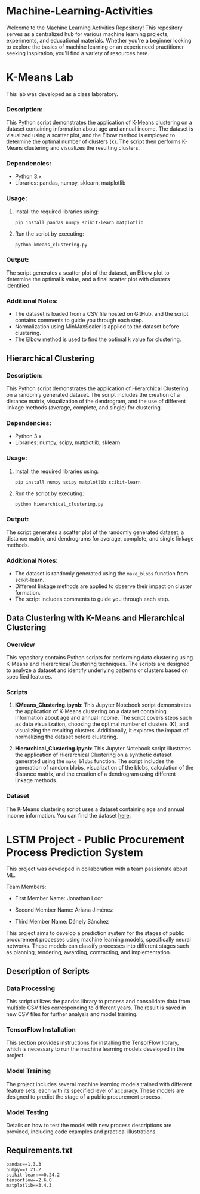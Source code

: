 # Machine-Learning-Activities
Welcome to the Machine Learning Activities Repository! This repository serves as a centralized hub for various machine learning projects, experiments, and educational materials. Whether you're a beginner looking to explore the basics of machine learning or an experienced practitioner seeking inspiration, you'll find a variety of resources here.

# K-Means Lab
This lab was developed as a class laboratory.

### Description:
This Python script demonstrates the application of K-Means clustering on a dataset containing information about age and annual income. The dataset is visualized using a scatter plot, and the Elbow method is employed to determine the optimal number of clusters (k). The script then performs K-Means clustering and visualizes the resulting clusters.

### Dependencies:
- Python 3.x
- Libraries: pandas, numpy, sklearn, matplotlib

### Usage:
1. Install the required libraries using:
   ```
   pip install pandas numpy scikit-learn matplotlib
   ```

2. Run the script by executing:
   ```
   python kmeans_clustering.py
   ```

### Output:
The script generates a scatter plot of the dataset, an Elbow plot to determine the optimal k value, and a final scatter plot with clusters identified.

### Additional Notes:
- The dataset is loaded from a CSV file hosted on GitHub, and the script contains comments to guide you through each step.
- Normalization using MinMaxScaler is applied to the dataset before clustering.
- The Elbow method is used to find the optimal k value for clustering.

## Hierarchical Clustering

### Description:
This Python script demonstrates the application of Hierarchical Clustering on a randomly generated dataset. The script includes the creation of a distance matrix, visualization of the dendrogram, and the use of different linkage methods (average, complete, and single) for clustering.

### Dependencies:
- Python 3.x
- Libraries: numpy, scipy, matplotlib, sklearn

### Usage:
1. Install the required libraries using:
   ```
   pip install numpy scipy matplotlib scikit-learn
   ```

2. Run the script by executing:
   ```
   python hierarchical_clustering.py
   ```

### Output:
The script generates a scatter plot of the randomly generated dataset, a distance matrix, and dendrograms for average, complete, and single linkage methods.

### Additional Notes:
- The dataset is randomly generated using the `make_blobs` function from scikit-learn.
- Different linkage methods are applied to observe their impact on cluster formation.
- The script includes comments to guide you through each step.

## Data Clustering with K-Means and Hierarchical Clustering

### Overview
This repository contains Python scripts for performing data clustering using K-Means and Hierarchical Clustering techniques. The scripts are designed to analyze a dataset and identify underlying patterns or clusters based on specified features.

### Scripts
1. **KMeans_Clustering.ipynb**: This Jupyter Notebook script demonstrates the application of K-Means clustering on a dataset containing information about age and annual income. The script covers steps such as data visualization, choosing the optimal number of clusters (K), and visualizing the resulting clusters. Additionally, it explores the impact of normalizing the dataset before clustering.

2. **Hierarchical_Clustering.ipynb**: This Jupyter Notebook script illustrates the application of Hierarchical Clustering on a synthetic dataset generated using the `make_blobs` function. The script includes the generation of random blobs, visualization of the blobs, calculation of the distance matrix, and the creation of a dendrogram using different linkage methods.

### Dataset
The K-Means clustering script uses a dataset containing age and annual income information. You can find the dataset [here](https://raw.githubusercontent.com/erickedu85/dataset/master/age_income.csv).


# LSTM Project -  Public Procurement Process Prediction System
This project was developed in collaboration with a team passionate about ML.  

Team Members:

- First Member Name: Jonathan Loor

- Second Member Name: Ariana Jiménez

- Third Member Name: Dánely Sánchez

This project aims to develop a prediction system for the stages of public procurement processes using machine learning models, specifically neural networks. These models can classify processes into different stages such as planning, tendering, awarding, contracting, and implementation.

## Description of Scripts

### Data Processing

This script utilizes the pandas library to process and consolidate data from multiple CSV files corresponding to different years. The result is saved in new CSV files for further analysis and model training.

### TensorFlow Installation

This section provides instructions for installing the TensorFlow library, which is necessary to run the machine learning models developed in the project.

### Model Training

The project includes several machine learning models trained with different feature sets, each with its specified level of accuracy. These models are designed to predict the stage of a public procurement process.

### Model Testing

Details on how to test the model with new process descriptions are provided, including code examples and practical illustrations.

## Requirements.txt

   ```
   pandas==1.3.3
   numpy==1.21.2
   scikit-learn==0.24.2
   tensorflow==2.6.0
   matplotlib==3.4.3
   ```
  
